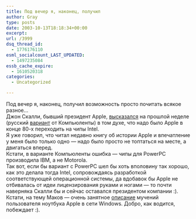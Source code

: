 ```yaml
---
title: Под вечер я, наконец, получил
author: Gray
type: posts
date: 2003-10-13T18:18:34+00:00
excerpt:
url: /3999
dsq_thread_id:
  - 1776176110
esml_socialcount_LAST_UPDATED:
  - 1497235084
essb_cache_expire:
  - 1610520318
categories:
  - Uncategorized

---
```








Под вечер я, наконец, получил возможность просто почитать всякое разное&#8230;  
Джон Скалли, бывший президент Apple, [высказался][1] на прошлой неделе (русский [вариант][2] от Компьюленты) в том духе, что надо было Apple в конце 80-х переходить на чипы Intel.  
Я уже говорил, что читал недавно книгу об истории Apple и впечатление у меня было только одно &#8212; надо было просто не топтаться на месте, а двигаться вперед.  
Кстати, в варианте Компьюленты ошибка &#8212; чипы для PowerPC производила IBM, а не Motorola.  
Так вот, если бы вариант с PowerPC шел бы хоть вполовину так хорошо, как это делала тогда Intel, сопровождаясь разработкой соответствующей операционной системы, да вдобавок бы Apple не отбивалась от идеи лицензирования руками и ногами &#8212; то почти наверняка Скалли бы и сейчас оставался президентом компании :).  
Кстати, на тему Маков &#8212; очень занятное [описание][3] мучений пользователя ноутбука Apple в сети Windows. Добро, как водится, побеждает :).

 [1]: http://maccentral.macworld.com/news/2003/10/08/sculley/
 [2]: http://www.compulenta.ru/2003/10/13/42557/
 [3]: http://www.osviews.com/modules.php?op=modload&name=News&file=article&sid=238&mode=thread&order=0&thold=0